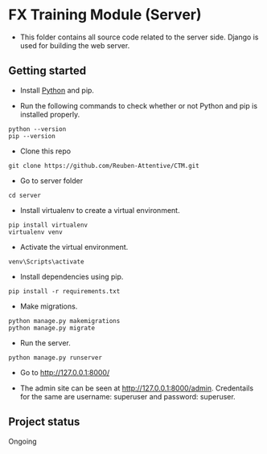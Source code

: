 # FX Training Module (Server)

- This folder contains all source code related to the server side. Django is used for building the web server.

## Getting started

- Install [Python](https://www.python.org/downloads/) and pip.

- Run the following commands to check whether or not Python and pip is installed properly.
```
python --version
pip --version
```

- Clone this repo
```
git clone https://github.com/Reuben-Attentive/CTM.git
```

- Go to server folder
```
cd server
```

- Install virtualenv to create a virtual environment.
```
pip install virtualenv
virtualenv venv
```

- Activate the virtual environment.
```
venv\Scripts\activate
```

- Install dependencies using pip.
```
pip install -r requirements.txt
```

- Make migrations.
```
python manage.py makemigrations
python manage.py migrate
```

- Run the server.
```
python manage.py runserver
```

- Go to http://127.0.0.1:8000/

- The admin site can be seen at http://127.0.0.1:8000/admin. Credentails for the same are username: superuser and password: superuser.

## Project status
Ongoing